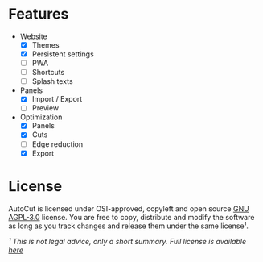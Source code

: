 # Features
- Website
  - [x] Themes
  - [x] Persistent settings
  - [ ] PWA
  - [ ] Shortcuts
  - [ ] Splash texts
- Panels
  - [x] Import / Export
  - [ ] Preview
- Optimization
  - [x] Panels
  - [x] Cuts
  - [ ] Edge reduction
  - [x] Export

# License
AutoCut is licensed under OSI-approved, copyleft and open source [GNU AGPL-3.0](https://github.com/kacperwyczawski/autocut?tab=AGPL-3.0-1-ov-file#readme) license. You are free to copy, distribute and modify the software as long as you track changes and release them under the same license¹.

*¹ This is not legal advice, only a short summary. Full license is available [here](https://www.gnu.org/licenses/agpl-3.0-standalone.html)*
